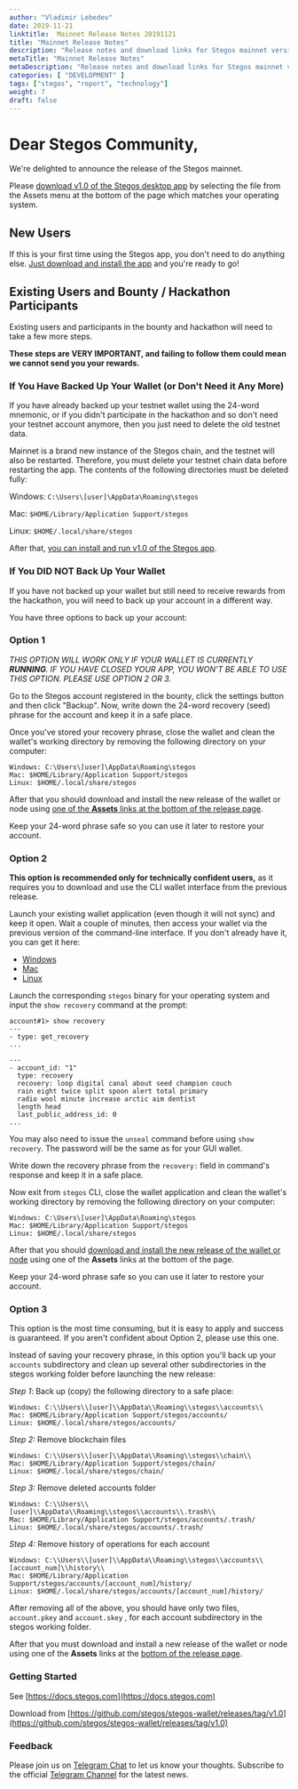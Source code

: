 ```yaml
---
author: "Vladimir Lebedev"
date: 2019-11-21
linktitle:  Mainnet Release Notes 20191121
title: "Mainnet Release Notes"
description: "Release notes and download links for Stegos mainnet version 1.0"
metaTitle: "Mainnet Release Notes"
metaDescription: "Release notes and download links for Stegos mainnet version 1.0"
categories: [ "DEVELOPMENT" ]
tags: ["stegos", "report", "technology"]
weight: 7
draft: false
---
```



# Dear Stegos Community,

We're delighted to announce the release of the Stegos mainnet.

Please [download v1.0 of the Stegos desktop app](https://github.com/stegos/stegos-wallet/releases/tag/v1.0) by selecting the file from the Assets menu at the bottom of the page which matches your operating system.

## New Users

If this is your first time using the Stegos app, you don't need to do anything else. [Just download and install the app](https://github.com/stegos/stegos-wallet/releases/tag/v1.0) and you're ready to go!

## Existing Users and Bounty / Hackathon Participants

Existing users and participants in the bounty and hackathon will need to take a few more steps.

**These steps are VERY IMPORTANT, and failing to follow them could mean we cannot send you your rewards.**

### If You Have Backed Up Your Wallet (or Don't Need it Any More)

If you have already backed up your testnet wallet using the 24-word mnemonic, or if you didn't participate in the hackathon and so don't need your testnet account anymore, then you just need to delete the old testnet data.

Mainnet is a brand new instance of the Stegos chain, and the testnet will also be restarted. Therefore, you must delete your testnet chain data before restarting the app. The contents of the following directories must be deleted fully:

Windows: `C:\Users\[user]\AppData\Roaming\stegos`

Mac: `$HOME/Library/Application Support/stegos`

Linux: `$HOME/.local/share/stegos`

After that, [you can install and run v1.0 of the Stegos app](https://github.com/stegos/stegos-wallet/releases/tag/v1.0).

### If You DID NOT Back Up Your Wallet

If you have not backed up your wallet but still need to receive rewards from the hackathon, you will need to back up your account in a different way.

You have three options to back up your account:

### **Option 1**

*THIS OPTION WILL WORK ONLY IF YOUR WALLET IS CURRENTLY **RUNNING**. IF YOU HAVE CLOSED YOUR APP, YOU WON'T BE ABLE TO USE THIS OPTION. PLEASE USE OPTION 2 OR 3.*

Go to the Stegos account registered in the bounty, click the settings button and then click "Backup". Now, write down the 24-word recovery (seed) phrase for the account and keep it in a safe place.

Once you've stored your recovery phrase, close the wallet and clean the wallet's working directory by removing the following directory on your computer:

    Windows: C:\Users\[user]\AppData\Roaming\stegos
    Mac: $HOME/Library/Application Support/stegos
    Linux: $HOME/.local/share/stegos

After that you should download and install the new release of the wallet or node using [one of the **Assets** links at the bottom of the release page](https://github.com/stegos/stegos-wallet/releases/tag/v1.0).

Keep your 24-word phrase safe so you can use it later to restore your account.

### **Option 2**

**This option is recommended only for technically confident users,** as it requires you to download and use the CLI wallet interface from the previous release.

Launch your existing wallet application (even though it will not sync) and keep it open. Wait a couple of minutes, then access your wallet via the previous version of the command-line interface. If you don't already have it, you can get it here:

- [Windows](https://github.com/stegos/stegos/releases/download/v0.15/stegos-win-x64.zip)
- [Mac](https://github.com/stegos/stegos/releases/download/v0.15/stegos-macos-x64)
- [Linux](https://github.com/stegos/stegos/releases/download/v0.15/stegos-linux-x64)

Launch the corresponding `stegos` binary for your operating system and input the `show recovery` command at the prompt:

    account#1> show recovery
    ---
    - type: get_recovery
    ...

    ---
    - account_id: "1"
      type: recovery
      recovery: loop digital canal about seed champion couch
      rain eight twice split spoon alert total primary
      radio wool minute increase arctic aim dentist
      length head
      last_public_address_id: 0
    ...

You may also need to issue the `unseal` command before using `show recovery`. The password will be the same as for your GUI wallet.

Write down the recovery phrase from the `recovery:` field in command's response and keep it in a safe place.

Now exit from `stegos` CLI, close the wallet application and clean the wallet's working directory by removing the following directory on your computer:

    Windows: C:\Users\[user]\AppData\Roaming\stegos
    Mac: $HOME/Library/Application Support/stegos
    Linux: $HOME/.local/share/stegos

After that you should [download and install the new release of the wallet or node](https://www.notion.so/stegos/Mainnet-Launch-Announcement-ccc2f75d4c2f4f32babcfe451c9ab57e) using one of the **Assets** links at the bottom of the page.

Keep your 24-word phrase safe so you can use it later to restore your account.

### **Option 3**

This option is the most time consuming, but it is easy to apply and success is guaranteed. If you aren't confident about Option 2, please use this one.

Instead of saving your recovery phrase, in this option you'll back up your `accounts` subdirectory and clean up several other subdirectories in the stegos working folder before launching the new release:

*Step 1*: Back up (copy) the following directory to a safe place:

    Windows: C:\\Users\\[user]\\AppData\\Roaming\\stegos\\accounts\\
    Mac: $HOME/Library/Application Support/stegos/accounts/
    Linux: $HOME/.local/share/stegos/accounts/

*Step 2:* Remove blockchain files

    Windows: C:\\Users\\[user]\\AppData\\Roaming\\stegos\\chain\\
    Mac: $HOME/Library/Application Support/stegos/chain/
    Linux: $HOME/.local/share/stegos/chain/

*Step 3:* Remove deleted accounts folder

    Windows: C:\\Users\\[user]\\AppData\\Roaming\\stegos\\accounts\\.trash\\
    Mac: $HOME/Library/Application Support/stegos/accounts/.trash/
    Linux: $HOME/.local/share/stegos/accounts/.trash/

*Step 4:* Remove history of operations for each account

    Windows: C:\\Users\\[user]\\AppData\\Roaming\\stegos\\accounts\\[account_num]\\history\\
    Mac: $HOME/Library/Application Support/stegos/accounts/[account_num]/history/
    Linux: $HOME/.local/share/stegos/accounts/[account_num]/history/

After removing all of the above, you should have only two files, `account.pkey` and `account.skey` , for each account subdirectory in the stegos working folder.

After that you must download and install a new release of the wallet or node using one of the **Assets** links at the [bottom of the release page](https://github.com/stegos/stegos-wallet/releases/tag/v1.0).

### Getting Started

See [https://docs.stegos.com](https://docs.stegos.com)

Download from [https://github.com/stegos/stegos-wallet/releases/tag/v1.0](https://github.com/stegos/stegos-wallet/releases/tag/v1.0)

### Feedback

Please join us on [Telegram Chat](https://stg.to/tgc) to let us know your thoughts. Subscribe to the official [Telegram Channel](https://stg.to/tgn) for the latest news.
